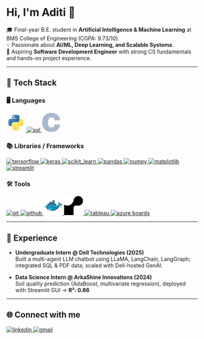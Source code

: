 <!--
**aditi-nadiger/aditi-nadiger** is a ✨ _special_ ✨ repository because its `README.md` (this file) appears on your GitHub profile.

Here are some ideas to get you started:

- 🔭 I’m currently working on ...
- 🌱 I’m currently learning ...
- 👯 I’m looking to collaborate on ...
- 🤔 I’m looking for help with ...
- 💬 Ask me about ...
- 📫 How to reach me: ...
- 😄 Pronouns: ...
- ⚡ Fun fact: ...
-->
# Hi, I'm Aditi 👋

🎓 Final-year B.E. student in **Artificial Intelligence & Machine Learning** at BMS College of Engineering (CGPA: 9.73/10).  
💡 Passionate about **AI/ML, Deep Learning, and Scalable Systems**.  
🚀 Aspiring **Software Development Engineer** with strong CS fundamentals and hands-on project experience.  

---
## 🔧 Tech Stack  

### 🖥️ Languages  
<p align="left">
  <a href="https://www.python.org/" target="_blank"> <img src="https://raw.githubusercontent.com/devicons/devicon/master/icons/python/python-original.svg" alt="python" width="50" height="50"/> </a>
  <a href="https://www.w3schools.com/sql/" target="_blank"> <img src="https://img.icons8.com/ios-filled/50/4479A1/sql.png" alt="sql" width="50" height="50"/> </a>
  <a href="https://en.wikipedia.org/wiki/C_(programming_language)" target="_blank"> <img src="https://raw.githubusercontent.com/devicons/devicon/master/icons/c/c-original.svg" alt="c" width="50" height="50"/> </a>

</p>

### 📚 Libraries / Frameworks  
<p align="left">
  <a href="https://www.tensorflow.org/" target="_blank"> <img src="https://upload.wikimedia.org/wikipedia/commons/2/2d/Tensorflow_logo.svg" alt="tensorflow" width="50" height="50"/> </a>
  <a href="https://keras.io/" target="_blank"> <img src="https://upload.wikimedia.org/wikipedia/commons/a/ae/Keras_logo.svg" alt="keras" width="50" height="50"/> </a>
  <a href="https://scikit-learn.org/" target="_blank"> <img src="https://upload.wikimedia.org/wikipedia/commons/0/05/Scikit_learn_logo_small.svg" alt="scikit_learn" width="50" height="50"/> </a>
  <a href="https://pandas.pydata.org/" target="_blank"> <img src="https://pandas.pydata.org/static/img/pandas_mark.svg" alt="pandas" width="50" height="50"/> </a>
  <a href="https://numpy.org/" target="_blank"> <img src="https://upload.wikimedia.org/wikipedia/commons/1/1a/NumPy_logo.svg" alt="numpy" width="50" height="50"/>
  <a href="https://matplotlib.org/" target="_blank">
  <img src="https://upload.wikimedia.org/wikipedia/commons/8/84/Matplotlib_icon.svg" alt="matplotlib" width="50" height="50"/>
</a>
  <a href="https://streamlit.io/" target="_blank"> <img src="https://streamlit.io/images/brand/streamlit-mark-color.svg" alt="streamlit" width="50" height="50"/> </a>
</p>

### 🛠️ Tools  
<p align="left">
  <a href="https://git-scm.com/" target="_blank"> <img src="https://www.vectorlogo.zone/logos/git-scm/git-scm-icon.svg" alt="git" width="50" height="50"/> </a>
  <a href="https://github.com/" target="_blank"> <img src="https://github.githubassets.com/images/modules/logos_page/GitHub-Mark.png" alt="github" width="50" height="50"/> </a>
  <a href="https://www.docker.com/" target="_blank"> <img src="https://raw.githubusercontent.com/devicons/devicon/master/icons/docker/docker-original.svg" alt="docker" width="50" height="50"/> </a>
  <a href="https://render.com/" target="_blank"> <img src="https://raw.githubusercontent.com/simple-icons/simple-icons/develop/icons/render.svg" alt="render" width="50" height="50"/> </a>
  <a href="https://www.tableau.com/" target="_blank"> <img src="https://cdn.worldvectorlogo.com/logos/tableau-software.svg" alt="tableau" width="50" height="50"/> </a>
  <a href="https://azure.microsoft.com/en-in/services/devops/boards/" target="_blank"> <img src="https://upload.wikimedia.org/wikipedia/commons/f/fa/Microsoft_Azure.svg" alt="azure boards" width="50" height="50"/> </a>
</p>


---

## 💼 Experience
- **Undergraduate Intern @ Dell Technologies (2025)**  
  Built a multi-agent LLM chatbot using LLaMA, LangChain, LangGraph; integrated SQL & PDF data; scaled with Dell-hosted GenAI.  

- **Data Science Intern @ ArkaShine Innovations (2024)**  
  Soil quality prediction (AdaBoost, multivariate regression), deployed with Streamlit GUI → **R²: 0.86**  


---
## 🌐 Connect with me  

<p align="left">
  <a href="https://www.linkedin.com/in/aditi-nadiger-2b2193244/" target="_blank">
    <img src="https://cdn.jsdelivr.net/gh/devicons/devicon/icons/linkedin/linkedin-original.svg" alt="linkedin" width="40" height="40"/>
  </a>
  <a href="mailto:aditinadiger@gmail.com" target="_blank">
    <img src="https://img.icons8.com/fluency/48/gmail-new.png" alt="gmail" width="40" height="40"/>
  </a>
</p>
